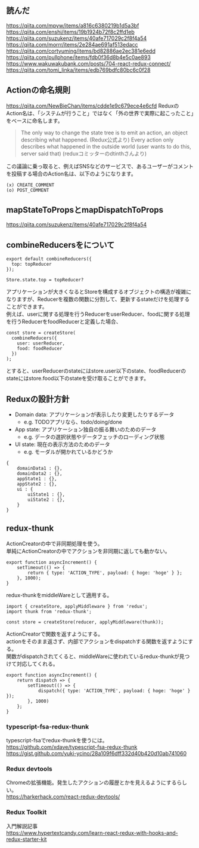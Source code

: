 ## 読んだ
https://qiita.com/mpyw/items/a816c6380219b1d5a3bf
https://qiita.com/enshi/items/19b1924b72f8c2ffd1eb
https://qiita.com/suzukenz/items/40afe717029c2f8f4a54
https://qiita.com/morrr/items/2e284ae691af513edacc
https://qiita.com/cortyuming/items/bd82886ae2ec381e6edd
https://qiita.com/pullphone/items/fdb0f36d8b4e5c0ae893
https://www.wakuwakubank.com/posts/704-react-redux-connect/
https://qiita.com/tomi_linka/items/edb769bdfc80bc6c0f28

## Actionの命名規則
https://qiita.com/NewBieChan/items/cdde1e9c679ece4e6cfd
ReduxのAction名は、「システムが行うこと」ではなく「外の世界で実際に起こったこと」をベースに命名します。  

> The only way to change the state tree is to emit an action, an object describing what happened. (Redux公式より)
> Every action only describes what happened in the outside world (user wants to do this, server said that) (reduxコミッターのdtinthさんより)

この議論に乗っ取ると、例えばSNSなどのサービスで、あるユーザーがコメントを投稿する場合のAction名は、以下のようになります。
```
(x) CREATE_COMMENT
(o) POST_COMMENT
```

## mapStateToPropsとmapDispatchToProps
https://qiita.com/suzukenz/items/40afe717029c2f8f4a54

## combineReducersをについて
```
export default combineReducers({
  top: topReducer
});

Store.state.top = topReducer?
```

アプリケーションが大きくなるとStoreを構成するオブジェクトの構造が複雑になりますが、Reducerを複数の関数に分割して、更新するstateだけを処理することができます。  
例えば、userに関する処理を行うReducerをuserReducer、foodに関する処理を行うReducerをfoodReducerと定義した場合、  
```
const store = createStore(
  combineReducers({
    user: userReducer,
    food: foodReducer
  })
);
```
とすると、userReducerのstateにはstore.user以下のstate、foodReducerのstateにはstore.food以下のstateを受け取ることができます。

## Reduxの設計方針

- Domain data: アプリケーションが表示したり変更したりするデータ
  - e.g. TODOアプリなら、todo/doing/done
- App state: アプリケーション独自の振る舞いのためのデータ
  - e.g. データの選択状態やデータフェッチのローディング状態
- UI state: 現在の表示方法のためのデータ
  - e.g. モーダルが開かれているかどうか

```
{
    domainData1 : {},
    domainData2 : {},
    appState1 : {},
    appState2 : {},
    ui : {
        uiState1 : {},
        uiState2 : {},
    }
}
```

## redux-thunk
ActionCreatorの中で非同期処理を使う。  
単純にActionCreatorの中でアクションを非同期に返しても動かない。  
```
export function asyncIncrement() {
	setTimeout(() => {
		return { type: 'ACTION_TYPE', payload: { hoge: 'hoge' } };
	}, 1000);
}
```
redux-thunkをmiddleWareとして適用する。  
```
import { createStore, applyMiddleware } from 'redux';
import thunk from 'redux-thunk';

const store = createStore(reducer, applyMiddleware(thunk));
```
ActionCreatorで関数を返すようにする。  
actionをそのまま返さず、内部でアクションをdispatchする関数を返すようにする。  
関数がdispatchされてくると、middleWareに使われているredux-thunkが見つけて対応してくれる。  
```
export function asyncIncrement() {
	return dispatch => {
		setTimeout(() => {
			dispatch({ type: 'ACTION_TYPE', payload: { hoge: 'hoge' } });
		}, 1000)
	};
}
```

### typescript-fsa-redux-thunk
typescript-fsaでredux-thunkを使うには。  
https://github.com/xdave/typescript-fsa-redux-thunk  
https://gist.github.com/yuki-ycino/28a109f6dff332d40b420d10ab741060  


### Redux devtools
Chromeの拡張機能。発生したアクションの履歴とかを見えるようにするらしい。  
https://harkerhack.com/react-redux-devtools/  

### Redux Toolkit
入門解説記事  
https://www.hypertextcandy.com/learn-react-redux-with-hooks-and-redux-starter-kit